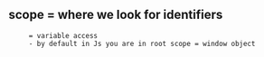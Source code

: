 ## scope = where we look for identifiers
         = variable access
         - by default in Js you are in root scope = window object
         